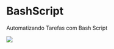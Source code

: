 # BashScript
Automatizando Tarefas com Bash Script
<br>

<img src="https://media.giphy.com/media/I782lS0OOCCE8/giphy.gif" width="auto">
